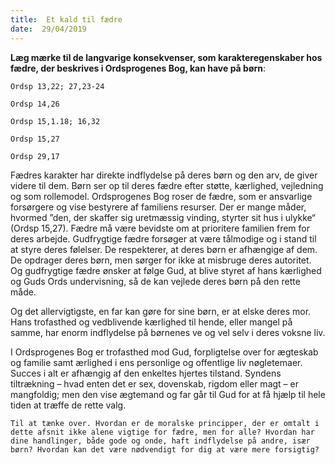 ```yaml
---
title:  Et kald til fædre
date:  29/04/2019
---
```


**Læg mærke til de langvarige konsekvenser, som karakteregenskaber hos fædre, der beskrives i Ordsprogenes Bog, kan have på børn**:

`Ordsp 13,22; 27,23-24`

`Ordsp 14,26`

`Ordsp 15,1.18; 16,32`

`Ordsp 15,27`

`Ordsp 29,17`

Fædres karakter har direkte indflydelse på deres børn og den arv, de giver videre til dem. Børn ser op til deres fædre efter støtte, kærlighed, vejledning og som rollemodel. Ordsprogenes Bog roser de fædre, som er ansvarlige forsørgere og vise bestyrere af familiens resurser. Der er mange måder, hvormed ”den, der skaffer sig uretmæssig vinding, styrter sit hus i ulykke“ (Ordsp 15,27). Fædre må være bevidste om at prioritere familien frem for deres arbejde. Gudfrygtige fædre forsøger at være tålmodige og i stand til at styre deres følelser. De respekterer, at deres børn er afhængige af dem. De opdrager deres børn, men sørger for ikke at misbruge deres autoritet. Og gudfrygtige fædre ønsker at følge Gud, at blive styret af hans kærlighed og Guds Ords undervisning, så de kan vejlede deres børn på den rette måde.

Og det allervigtigste, en far kan gøre for sine børn, er at elske deres mor. Hans trofasthed og vedblivende kærlighed til hende, eller mangel på samme, har enorm indflydelse på børnenes ve og vel selv i deres voksne liv.

I Ordsprogenes Bog er trofasthed mod Gud, forpligtelse over for ægteskab og familie samt ærlighed i ens personlige og offentlige liv nøgletemaer. Succes i alt er afhængig af den enkeltes hjertes tilstand. Syndens tiltrækning – hvad enten det er sex, dovenskab, rigdom eller magt – er mangfoldig; men den vise ægtemand og far går til Gud for at få hjælp til hele tiden at træffe de rette valg.

`Til at tænke over. Hvordan er de moralske principper, der er omtalt i dette afsnit ikke alene vigtige for fædre, men for alle? Hvordan har dine handlinger, både gode og onde, haft indflydelse på andre, især børn? Hvordan kan det være nødvendigt for dig at være mere forsigtig?`